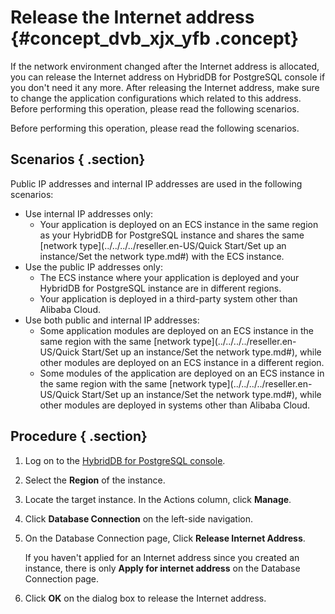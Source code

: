 # Release the Internet address {#concept_dvb_xjx_yfb .concept}

If the network environment changed after the Internet address is allocated, you can release the Internet address on HybridDB for PostgreSQL console if you don't need it any more. After releasing the Internet address, make sure to change the application configurations which related to this address. Before performing this operation, please read the following scenarios.

Before performing this operation, please read the following scenarios.

## Scenarios { .section}

Public IP addresses and internal IP addresses are used in the following scenarios:

-   Use internal IP addresses only:
    -   Your application is deployed on an ECS instance in the same region as your HybridDB for PostgreSQL instance and shares the same [network type](../../../../reseller.en-US/Quick Start/Set up an instance/Set the network type.md#) with the ECS instance.
-   Use the public IP addresses only:
    -   The ECS instance where your application is deployed and your HybridDB for PostgreSQL instance are in different regions.
    -   Your application is deployed in a third-party system other than Alibaba Cloud.
-   Use both public and internal IP addresses:
    -   Some application modules are deployed on an ECS instance in the same region with the same [network type](../../../../reseller.en-US/Quick Start/Set up an instance/Set the network type.md#), while other modules are deployed on an ECS instance in a different region.
    -   Some modules of the application are deployed on an ECS instance in the same region with the same [network type](../../../../reseller.en-US/Quick Start/Set up an instance/Set the network type.md#), while other modules are deployed in systems other than Alibaba Cloud.

## Procedure { .section}

1.  Log on to the [HybridDB for PostgreSQL console](https://partners-intl.console.aliyun.com/#/gpdb).
2.  Select the **Region** of the instance.
3.  Locate the target instance. In the Actions column, click **Manage**.
4.  Click **Database Connection** on the left-side navigation.
5.  On the Database Connection page, Click **Release Internet Address**.

    If you haven't applied for an Internet address since you created an instance, there is only **Apply for internet address** on the Database Connection page.

6.  Click **OK** on the dialog box to release the Internet address.

